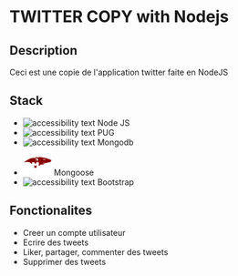 # TWITTER COPY with Nodejs

## Description
Ceci est une copie de l'application twitter faite en NodeJS

## Stack
* <img src="https://w7.pngwing.com/pngs/56/223/png-transparent-node-js-javascript-computer-icons-github-angle-text-logo.png" height="50" alt="accessibility text"> Node JS
* <img src="https://cdn.freebiesupply.com/logos/large/2x/pugpugjs-logo-png-transparent.png" height="50" alt="accessibility text"> PUG
* <img src="https://w7.pngwing.com/pngs/956/695/png-transparent-mongodb-original-wordmark-logo-icon-thumbnail.png" height="50" alt="accessibility text"> Mongodb
* <img src="https://raw.githubusercontent.com/github/explore/80688e429a7d4ef2fca1e82350fe8e3517d3494d/topics/mongoose/mongoose.png" height="50" alt="accessibility text"> Mongoose
* <img src="https://w7.pngwing.com/pngs/628/224/png-transparent-bootstrap-plain-wordmark-logo-icon.png" height="50" alt="accessibility text"> Bootstrap

## Fonctionalites
- Creer un compte utilisateur
- Ecrire des tweets
- Liker, partager, commenter des tweets
- Supprimer des tweets